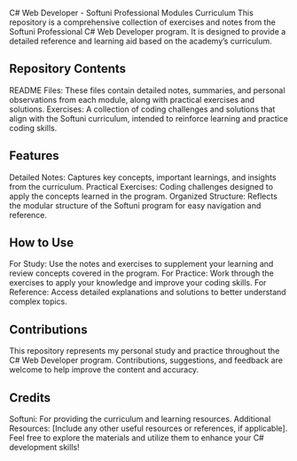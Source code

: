 C# Web Developer - Softuni Professional Modules Curriculum
This repository is a comprehensive collection of exercises and notes from the Softuni Professional C# Web Developer program. It is designed to provide a detailed reference and learning aid based on the academy’s curriculum.

## Repository Contents
README Files: These files contain detailed notes, summaries, and personal observations from each module, along with practical exercises and solutions.
Exercises: A collection of coding challenges and solutions that align with the Softuni curriculum, intended to reinforce learning and practice coding skills.
## Features
Detailed Notes: Captures key concepts, important learnings, and insights from the curriculum.
Practical Exercises: Coding challenges designed to apply the concepts learned in the program.
Organized Structure: Reflects the modular structure of the Softuni program for easy navigation and reference.
## How to Use
For Study: Use the notes and exercises to supplement your learning and review concepts covered in the program.
For Practice: Work through the exercises to apply your knowledge and improve your coding skills.
For Reference: Access detailed explanations and solutions to better understand complex topics.
## Contributions
This repository represents my personal study and practice throughout the C# Web Developer program.
Contributions, suggestions, and feedback are welcome to help improve the content and accuracy.
## Credits
Softuni: For providing the curriculum and learning resources.
Additional Resources: [Include any other useful resources or references, if applicable].
Feel free to explore the materials and utilize them to enhance your C# development skills!